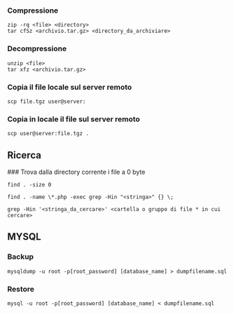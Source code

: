 ### Compressione
```
zip -rq <file> <directory>
tar cfSz <archivio.tar.gz> <directory_da_archiviare>
```

### Decompressione

```
unzip <file>
tar xfz <archivio.tar.gz>
```

### Copia il file locale sul server remoto

```
scp file.tgz user@server:
```

### Copia in locale il file sul server remoto
```
scp user@server:file.tgz .
```

## Ricerca
### Trova dalla directory corrente i file a 0 byte

```
find . -size 0
```
```
find . -name \*.php -exec grep -Hin "<stringa>" {} \;
```

```
grep -Hin '<stringa_da_cercare>' <cartella o gruppo di file * in cui cercare>
```

## MYSQL
### Backup

```
mysqldump -u root -p[root_password] [database_name] > dumpfilename.sql
```

### Restore

```
mysql -u root -p[root_password] [database_name] < dumpfilename.sql
```